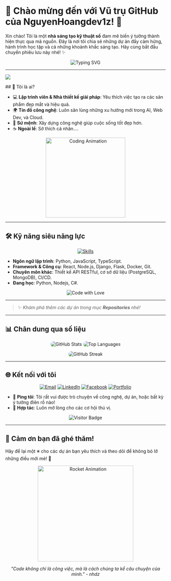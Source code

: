# 🌌 Chào mừng đến với Vũ trụ GitHub của NguyenHoangdev1z! 🚀

Xin chào! Tôi là một **nhà sáng tạo kỹ thuật số** đam mê biến ý tưởng thành hiện thực qua mã nguồn. Đây là nơi tôi chia sẻ những dự án đầy cảm hứng, hành trình học tập và cả những khoảnh khắc sáng tạo. Hãy cùng bắt đầu chuyến phiêu lưu này nhé! ✨

<p align="center">
  <img src="https://readme-typing-svg.herokuapp.com?font=Fira+Code&size=24&pause=1000&color=00D4FF&center=true&vCenter=true&width=500&lines=Welcome+to+my+GitHub+Universe!;Let's+build+something+amazing!" alt="Typing SVG">
</p>

---
<p>
  <img src="https://img.shields.io/badge/Code%20with%20Love-%E2%9D%A4%EF%B8%8F-ff69b4?style=flat-square">

</p>
## 🌟 Tôi là ai?

- 💻 **Lập trình viên & Nhà thiết kế giải pháp**: Yêu thích việc tạo ra các sản phẩm đẹp mắt và hiệu quả.
- 🌍 **Tín đồ công nghệ**: Luôn săn lùng những xu hướng mới trong AI, Web Dev, và Cloud.
- 🎯 **Sứ mệnh**: Xây dựng công nghệ giúp cuộc sống tốt đẹp hơn.
- ☕ **Ngoài lề**: Sở thích cá nhân....

<p align="center">
  <img src="https://media.giphy.com/media/v1.Y2lkPTc5MGI3NjExenBnZzd3cDlvbXZtZ3FucDVkMTU5ZzFxaGYzbTBhbW5mYXgycGZtMSZlcD12MV9naWZzX3NlYXJjaCZjdD1n/d3mlE7uhX8KFgEmY/giphy.gif" alt="Coding Animation" width="250">
</p>

---

## 🛠 Kỹ năng siêu năng lực

<p align="center">
  <a href="https://skillicons.dev">
    <img src="https://skillicons.dev/icons?i=py,js,ts,react,nodejs,git,docker,mongodb" alt="Skills">
  </a>
</p>

- **Ngôn ngữ lập trình**: Python, JavaScript, TypeScript.
- **Framework & Công cụ**: React, Node.js, Django, Flask, Docker, Git.
- **Chuyên môn khác**: Thiết kế API RESTful, cơ sở dữ liệu (PostgreSQL, MongoDB), CI/CD.
- **Đang học**: Python, Nodejs, C#.

<p align="center">
  <img src="https://img.shields.io/badge/Code%20with%20Love-%E2%9D%A4%EF%B8%8F-ff69b4?style=flat-square" alt="Code with Love">
</p>

---



> ✨ *Khám phá thêm các dự án trong mục **Repositories** nhé!*

---

## 📊 Chân dung qua số liệu

<p align="center">
  <img src="https://github-readme-stats.vercel.app/api?username=concuchaba2912&show_icons=true&theme=nebula&hide_border=true" alt="GitHub Stats" style="border-radius: 10px;">
  <img src="https://github-readme-stats.vercel.app/api/top-langs/?username=concuchaba2912&layout=compact&theme=nebula&hide_border=true" alt="Top Languages" style="border-radius: 10px;">
</p>

<p align="center">
  <img src="https://github-readme-streak-stats.herokuapp.com/?user=concuchaba2912&theme=nebula&hide_border=true" alt="GitHub Streak" style="border-radius: 10px;">
</p>

---

## 🌐 Kết nối với tôi

<p align="center">
  <a href="mailto:nguyenhoang121315@gmail.com"><img src="https://img.shields.io/badge/Email-D14836?style=flat-square&logo=gmail&logoColor=white" alt="Email"></a>
  <a href="https://linkedin.com/in/yourprofile"><img src="https://img.shields.io/badge/LinkedIn-0A66C2?style=flat-square&logo=linkedin&logoColor=white" alt="LinkedIn"></a>
  <a href="https://facebook.com/nguoiyeucuakhue"><img src="https://img.shields.io/badge/Facebook-1DA1F2?style=flat-square&logo=Facebook&logoColor=white" alt="Facebook"></a>
  <a href="https://yourwebsite.com"><img src="https://img.shields.io/badge/Portfolio-FF5733?style=flat-square&logo=firefox&logoColor=white" alt="Portfolio"></a>
</p>

- 💬 **Ping tôi**: Tôi rất vui được trò chuyện về công nghệ, dự án, hoặc bất kỳ ý tưởng điên rồ nào!
- 🤝 **Hợp tác**: Luôn mở lòng cho các cơ hội thú vị.

<p align="center">
  <img src="[https://visitor-badge.laobi.icu/badge?page_id=concuchaba2912.concuchaba2912]" alt="Visitor Badge">
</p>

---

## 🎉 Cảm ơn bạn đã ghé thăm!

Hãy để lại một **⭐** cho các dự án bạn yêu thích và theo dõi để không bỏ lỡ những điều mới mẻ! 🚀

<p align="center">
  <img src="https://media.giphy.com/media/v1.Y2lkPTc5MGI3NjExenBnZzd3cDlvbXZtZ3FucDVkMTU5ZzFxaGYzbTBhbW5mYXgycGZtMSZlcD12MV9naWZzX3NlYXJjaCZjdD1n/QMHoU66sBXqqLqYvGO/giphy.gif" alt="Rocket Animation" width="300">
</p>

<p align="center">
  <i>"Code không chỉ là công việc, mà là cách chúng ta kể câu chuyện của mình." - nhdz</i>
</p>
